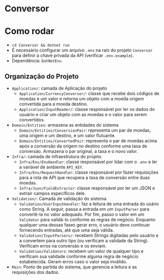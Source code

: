 # Conversor

# Como rodar
- `cd Conversor && dotnet run`
- É necessário configurar um arquivo `.env` na raiz do projeto `Conversor` para definir a chave privada da API (verificar `.env.example`).
- Dependência: `DotNetEnv`.

## Organização do Projeto

- `Application/`: camada de Aplicação do projeto
    - `Application/CurrencyConversor/`: classe que recebe dois códigos de moedas e um valor e retorna um objeto com a moeda origem convertida para a moeda destino.
    - `Application/InputReader/`: classe responsável por ler os dados do usuário e criar um objeto com as moedas e o valor para serem convertidos.
- `Domain/Entities`: armazena as entidades do sistema
    - `Domain/Entities/ConversionPair`: representa um par de moedas, uma origem e um destino, e um valor flutuante.
    - `Domain/Entities/ConvertedPair`: representa o par de moedas acima após a conversão da origem no destino conforme uma taxa de conversão. Armazena o par original, a taxa e o novo valor.
- `Infra/`: camada de infraestrutura do projeto.
    - `Infra/Env/EnvHandler`: classe responsável por lidar com o `.env` e ler a variável de ambiente `API_KEY`.
    - `Infra/Env/RequestHandler`: classe responsável por fazer requisições para a rota de API que recupera a taxa de conversão entre duas moedas.
    - `Infra/Json/FieldExtractor`: classe responsável por ler um JSON e extrair campos específicos dele.
- `Validation/`: Camada de validação do sistema.
    - `Validation/UserInputHandler`: faz a leitura de uma entrada do usário como String. A seguir, passa a entrada em um `InputParser` para convertê-la no valor adequado. Por fim, passo o valor em um `Validator` para validá-lo conforme as regras de negócio. Enquanto qualquer uma dessas fases gerar erro, o usuário deve continuar fornecendo entradas, até que uma seja válida.
    - `Validation/InputParsers/`: recebem Strings digitadas pelo usuário e a convertem para outro tipo (ou verificam a validade da String). Verificam erros na conversão e os enviam.
    - `Validation/Validators`: recebem um valor de qualquer tipo e verificam sua validade conforme alguma regra de negócio estabelecida. Geram erros caso o valor seja inválido.
- `Main`: Ponto de partida do sistema, que gerencia a leitura e as requisições dos dados.
